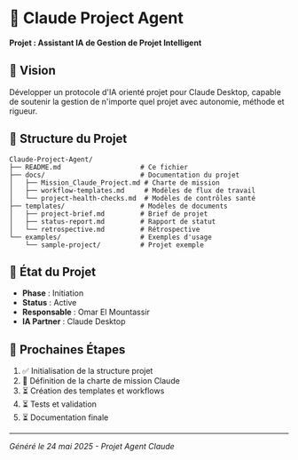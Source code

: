 # 🧭 Claude Project Agent

**Projet : Assistant IA de Gestion de Projet Intelligent**

## 🎯 Vision
Développer un protocole d'IA orienté projet pour Claude Desktop, capable de soutenir la gestion de n'importe quel projet avec autonomie, méthode et rigueur.

## 📁 Structure du Projet

```
Claude-Project-Agent/
├── README.md                    # Ce fichier
├── docs/                        # Documentation du projet
│   ├── Mission_Claude_Project.md # Charte de mission
│   ├── workflow-templates.md     # Modèles de flux de travail
│   └── project-health-checks.md  # Modèles de contrôles santé
├── templates/                   # Modèles de documents
│   ├── project-brief.md         # Brief de projet
│   ├── status-report.md         # Rapport de statut
│   └── retrospective.md         # Rétrospective
└── examples/                    # Exemples d'usage
    └── sample-project/          # Projet exemple
```

## 🚀 État du Projet
- **Phase** : Initiation
- **Status** : Active
- **Responsable** : Omar El Mountassir
- **IA Partner** : Claude Desktop

## 📝 Prochaines Étapes
1. ✅ Initialisation de la structure projet
2. 🔄 Définition de la charte de mission Claude
3. ⏳ Création des templates et workflows
4. ⏳ Tests et validation
5. ⏳ Documentation finale

---
*Généré le 24 mai 2025 - Projet Agent Claude*
